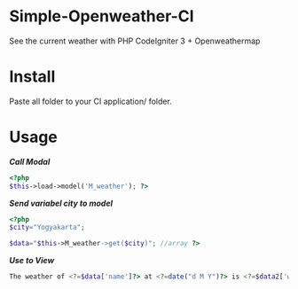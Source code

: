 # Simple-Openweather-CI
See the current weather with PHP
CodeIgniter 3 + Openweathermap

# Install
Paste all folder to your CI application/ folder.

# Usage
***Call Modal***
```PHP
<?php
$this->load->model('M_weather'); ?>
```
***Send variabel city to model***
```PHP
<?php
$city="Yogyakarta";

$data="$this->M_weather->get($city)"; //array ?>
```
***Use to View***
```PHP
The weather of <?=$data['name']?> at <?=date("d M Y")?> is <?=$data2['weather'][0]['main']?>
```
